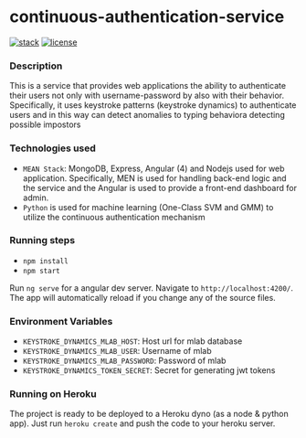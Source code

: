 # continuous-authentication-service

[![stack](https://badgen.net/badge/Stack/MEAN/green)](./LICENSE)
 [![license](https://badgen.net/badge/License/MIT/blue)](./LICENSE)
 
### Description
This is a service that provides web applications the ability to authenticate their users not only with username-password by also with their behavior. Specifically, it uses keystroke patterns (keystroke dynamics) to authenticate users and in this way can detect anomalies to typing behaviora detecting possible impostors
 
### Technologies used
- `MEAN Stack`: MongoDB, Express, Angular (4) and Nodejs used for web application. Specifically, MEN is used for handling back-end logic and the service and the Angular is used to provide a front-end dashboard for admin.
- `Python` is used for machine learning (One-Class SVM and GMM) to utilize the continuous authentication mechanism

### Running steps

- `npm install`
- `npm start`

Run `ng serve` for a angular dev server. Navigate to `http://localhost:4200/`. The app will automatically reload if you change any of the source files.

### Environment Variables

- `KEYSTROKE_DYNAMICS_MLAB_HOST`: Host url for mlab database
- `KEYSTROKE_DYNAMICS_MLAB_USER`: Username of mlab
- `KEYSTROKE_DYNAMICS_MLAB_PASSWORD`: Password of mlab
- `KEYSTROKE_DYNAMICS_TOKEN_SECRET`: Secret for generating jwt tokens

### Running on Heroku

The project is ready to be deployed to a Heroku dyno (as a node & python app). Just run `heroku create` and push the code to your heroku server.

